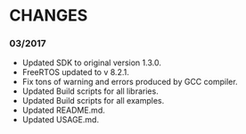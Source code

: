 # CHANGES

### 03/2017

- Updated SDK to original version 1.3.0.
- FreeRTOS updated to v 8.2.1.
- Fix tons of warning and errors produced by GCC compiler.
- Updated Build scripts for all libraries.
- Updated Build scripts for all examples.
- Updated README.md.
- Updated USAGE.md.
